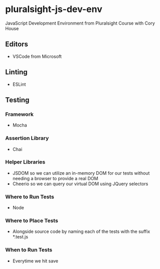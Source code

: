 # pluralsight-js-dev-env
JavaScript Development Environment from Pluralsight Course with Cory House

## Editors
* VSCode from Microsoft

## Linting
* ESLint 

## Testing
### Framework
* Mocha
### Assertion Library
* Chai
### Helper Libraries
* JSDOM so we can utilize an in-memory DOM for our tests without needing a browser to provide a real DOM
* Cheerio so we can query our virtual DOM using JQuery selectors
### Where to Run Tests
* Node
### Where to Place Tests
* Alongside source code by naming each of the tests with the suffix *.test.js
### When to Run Tests
* Everytime we hit save
